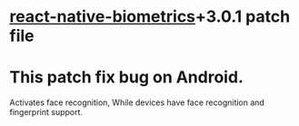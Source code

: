 # [react-native-biometrics](https://github.com/SelfLender/react-native-biometrics)+3.0.1 patch file

# This patch fix bug on Android.
Activates face recognition, While devices have face recognition and fingerprint support.
